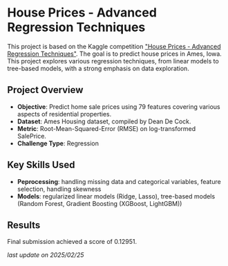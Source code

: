 # House Prices - Advanced Regression Techniques

This project is based on the Kaggle competition ["House Prices - Advanced Regression Techniques"](https://www.kaggle.com/competitions/house-prices-advanced-regression-techniques). The goal is to predict house prices in Ames, Iowa. This project explores various regression techniques, from linear models to tree-based models, with a strong emphasis on data exploration.

## Project Overview

- **Objective**: Predict home sale prices using 79 features covering various aspects of residential properties.
- **Dataset**: Ames Housing dataset, compiled by Dean De Cock.
- **Metric**: Root-Mean-Squared-Error (RMSE) on log-transformed SalePrice.
- **Challenge Type**: Regression

## Key Skills Used
- **Peprocessing**: handling missing data and categorical variables, feature selection, handling skewness
- **Models**: regularized linear models (Ridge, Lasso), tree-based models (Random Forest, Gradient Boosting (XGBoost, LightGBM))

## Results
Final submission achieved a score of 0.12951.

*last update on 2025/02/25*
